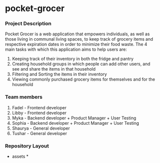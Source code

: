 # pocket-grocer

### Project Description
Pocket Grocer is a web application that empowers individuals, as well as those living in communal living spaces, to keep track of grocery items and respective expiration dates in order to minimize their food waste. The 4 main tasks with which this application aims to help users are:
1. Keeping track of their inventory in both the fridge and pantry
2. Creating household groups in which people can add other users, and see and share the items in that household
3. Filtering and Sorting the items in their inventory
4. Viewing commonly purchased grocery items for themselves and for the household

### Team members
1. Fadel - Frontend developer
2. Libby - Frontend developer
3. Myka - Backend developer + Product Manager + User Testing
4. Sophia - Backend developer + Product Manager + User Testing
5. Shaurya - General developer
6. Tushar - General developer


### Repository Layout
* assets
    * 